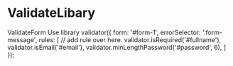 # ValidateLibary
ValidateForm
Use library
 validator({
            form: '#form-1',
            errorSelector: '.form-message',
            rules: [
            // add rule over here.
                validator.isRequired('#fullname'),
                validator.isEmail('#email'),
                validator.minLengthPassword('#password', 6),
            ]
        });
